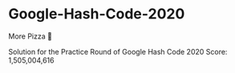 

# Google-Hash-Code-2020


More Pizza 🍕

Solution for the Practice Round of Google Hash Code 2020  Score: 1,505,004,616
